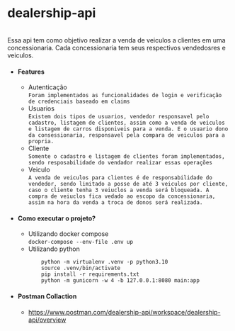 # dealership-api

<br>
Essa api tem como objetivo realizar a venda de veiculos a clientes em uma concessionaria. Cada concessionaria tem seus respectivos vendedosres e veiculos.

- #### Features

  - Autenticação
    <br>
    `Foram implementados as funcionalidades de login e verificação de credenciais baseado em claims`
  - Usuarios
    <br>
    `Existem dois tipos de usuarios, vendedor responsavel pelo cadastro, listagem de clientes, assim como a venda de veiculos e listagem de carros disponiveis para a venda. E o usuario dono da consessionaria, responsavel pela compara de veiculos para a propria.`
  - Cliente
    <br>
    `Somente o cadastro e listagem de clientes foram implementados, sendo resposabilidade do vendador realizar essas operações`
  - Veiculo
    <br>
    `A venda de veiculos para clientes é de responsabilidade do vendedor, sendo limitado a posse de até 3 veiculos por cliente, caso o cliente tenha 3 veiuclos a venda será bloqueada. A compra de veiuclos fica vedado ao escopo da concessionaria, assim na hora da venda a troca de donos será realizada.`

- #### Como executar o projeto?

  - Utilizando docker compose
    <br>
    `docker-compose --env-file .env up`
  - Utilizando python
    <br>
    ```
        python -m virtualenv .venv -p python3.10
        source .venv/bin/activate
        pip install -r requirements.txt
        python -m gunicorn -w 4 -b 127.0.0.1:8080 main:app
    ```

- #### Postman Collaction
  - https://www.postman.com/dealership-api/workspace/dealership-api/overview
